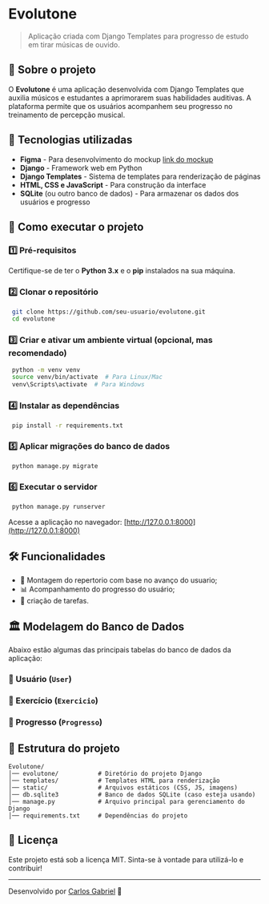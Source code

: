 # Evolutone

> Aplicação criada com Django Templates para progresso de estudo em tirar músicas de ouvido.

## 📌 Sobre o projeto

O **Evolutone** é uma aplicação desenvolvida com Django Templates que auxilia músicos e estudantes a aprimorarem suas habilidades auditivas. A plataforma permite que os usuários acompanhem seu progresso no treinamento de percepção musical.

## 🚀 Tecnologias utilizadas

- **Figma** - Para desenvolvimento do mockup [link do mockup](https://www.figma.com/design/5dhG5pFQQ0IvHwMS2LhR19/Evolutone?node-id=0-1&t=y3RURiGuCYy5B1pS-1)
- **Django** - Framework web em Python
- **Django Templates** - Sistema de templates para renderização de páginas
- **HTML, CSS e JavaScript** - Para construção da interface
- **SQLite** (ou outro banco de dados) - Para armazenar os dados dos usuários e progresso

## 🔧 Como executar o projeto

### 1️⃣ Pré-requisitos
Certifique-se de ter o **Python 3.x** e o **pip** instalados na sua máquina.

### 2️⃣ Clonar o repositório
```sh
 git clone https://github.com/seu-usuario/evolutone.git
 cd evolutone
```

### 3️⃣ Criar e ativar um ambiente virtual (opcional, mas recomendado)
```sh
 python -m venv venv
 source venv/bin/activate  # Para Linux/Mac
 venv\Scripts\activate  # Para Windows
```

### 4️⃣ Instalar as dependências
```sh
 pip install -r requirements.txt
```

### 5️⃣ Aplicar migrações do banco de dados
```sh
 python manage.py migrate
```

### 6️⃣ Executar o servidor
```sh
 python manage.py runserver
```
Acesse a aplicação no navegador: [http://127.0.0.1:8000](http://127.0.0.1:8000)

## 🛠 Funcionalidades

- 🎵 Montagem do repertorio com base no avanço do usuario;
- 📊 Acompanhamento do progresso do usuário;
- 🎼 criação de tarefas.

## 🏛 Modelagem do Banco de Dados

Abaixo estão algumas das principais tabelas do banco de dados da aplicação:

### 📌 Usuário (`User`)

### 📌 Exercício (`Exercicio`)

### 📌 Progresso (`Progresso`)

## 📁 Estrutura do projeto
```
Evolutone/
│── evolutone/           # Diretório do projeto Django
│── templates/           # Templates HTML para renderização
│── static/              # Arquivos estáticos (CSS, JS, imagens)
│── db.sqlite3           # Banco de dados SQLite (caso esteja usando)
│── manage.py            # Arquivo principal para gerenciamento do Django
│── requirements.txt     # Dependências do projeto
```

## 📜 Licença
Este projeto está sob a licença MIT. Sinta-se à vontade para utilizá-lo e contribuir!

---
Desenvolvido por [Carlos Gabriel](https://github.com/CarlosG18) 🎸


